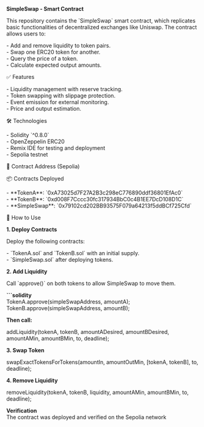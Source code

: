 **SimpleSwap \- Smart Contract**

This repository contains the \`SimpleSwap\` smart contract, which replicates basic functionalities of decentralized exchanges like Uniswap. The contract allows users to:

\- Add and remove liquidity to token pairs.  
\- Swap one ERC20 token for another.  
\- Query the price of a token.  
\- Calculate expected output amounts.

✅ Features

\- Liquidity management with reserve tracking.  
\- Token swapping with slippage protection.  
\- Event emission for external monitoring.  
\- Price and output estimation.

🛠️ Technologies

\- Solidity \`^0.8.0\`  
\- OpenZeppelin ERC20  
\- Remix IDE for testing and deployment  
\- Sepolia testnet

📄 Contract Address (Sepolia)

📦 Contracts Deployed

\- \*\*TokenA\*\*: \`0xA73025d7F27A2B3c298eC776890ddf36801EfAc0\`  
\- \*\*TokenB\*\*: \`0xd008F7Cccc30fc317934BbC0c4B1EE7DcD108D1C\`  
\- \*\*SimpleSwap\*\*: \`0x79102cd202BB93575F079a64213f5ddBCf725Cfd\`

🚀 How to Use

**1\. Deploy Contracts**

Deploy the following contracts:

\- \`TokenA.sol\` and \`TokenB.sol\` with an initial supply.  
\- \`SimpleSwap.sol\` after deploying tokens.

**2\. Add Liquidity**

Call \`approve()\` on both tokens to allow SimpleSwap to move them.

**\`\`\`solidity**  
TokenA.approve(simpleSwapAddress, amountA);  
TokenB.approve(simpleSwapAddress, amountB);

**Then call:**

addLiquidity(tokenA, tokenB, amountADesired, amountBDesired, amountAMin, amountBMin, to, deadline);

**3\. Swap Token**

swapExactTokensForTokens(amountIn, amountOutMin, \[tokenA, tokenB\], to, deadline);

**4\. Remove Liquidity**

removeLiquidity(tokenA, tokenB, liquidity, amountAMin, amountBMin, to, deadline);

**Verification**  
The contract was deployed and verified on the Sepolia network

